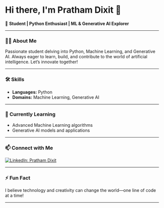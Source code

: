 # Hi there, I'm Pratham Dixit 👋

🚀 **Student | Python Enthusiast | ML & Generative AI Explorer**

---

### 👨‍💻 About Me

Passionate student delving into Python, Machine Learning, and Generative AI. Always eager to learn, build, and contribute to the world of artificial intelligence. Let’s innovate together!

---

### 🛠️ Skills

- **Languages:** Python
- **Domains:** Machine Learning, Generative AI

---

### 🌱 Currently Learning

- Advanced Machine Learning algorithms
- Generative AI models and applications

---

### 📫 Connect with Me

[![LinkedIn: Pratham Dixit](https://img.shields.io/badge/-Pratham%20Dixit-blue?style=flat-square&logo=Linkedin&logoColor=white&link=https://www.linkedin.com/in/pratham-dixit-7472b7249/)](https://www.linkedin.com/in/pratham-dixit-7472b7249/)

---

### ⚡ Fun Fact

I believe technology and creativity can change the world—one line of code at a time!

---

<!--
**Pratham08dixit/Pratham08dixit** is a ✨ special ✨ repository because its `README.md` (this file) appears on your GitHub profile.
-->

<!--
**Pratham08dixit/Pratham08dixit** is a ✨ _special_ ✨ repository because its `README.md` (this file) appears on your GitHub profile.

Here are some ideas to get you started:

- 🔭 I’m currently working on ...
- 🌱 I’m currently learning ...
- 👯 I’m looking to collaborate on ...
- 🤔 I’m looking for help with ...
- 💬 Ask me about ...
- 📫 How to reach me: ...
- 😄 Pronouns: ...
- ⚡ Fun fact: ...
-->
